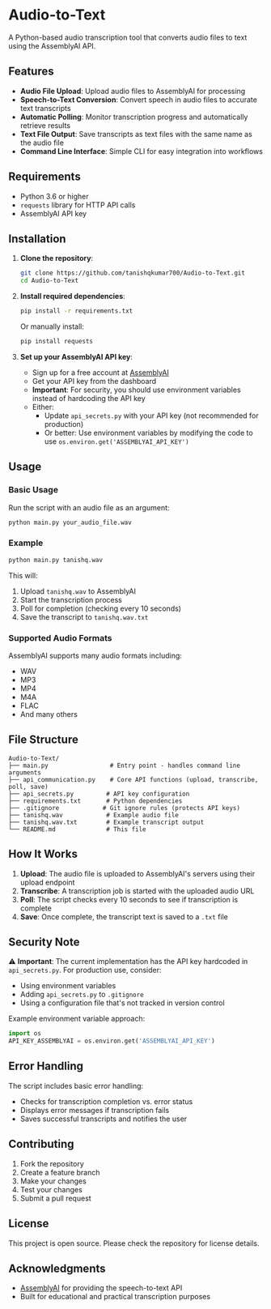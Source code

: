 # Audio-to-Text

A Python-based audio transcription tool that converts audio files to text using the AssemblyAI API.

## Features

- **Audio File Upload**: Upload audio files to AssemblyAI for processing
- **Speech-to-Text Conversion**: Convert speech in audio files to accurate text transcripts
- **Automatic Polling**: Monitor transcription progress and automatically retrieve results
- **Text File Output**: Save transcripts as text files with the same name as the audio file
- **Command Line Interface**: Simple CLI for easy integration into workflows

## Requirements

- Python 3.6 or higher
- `requests` library for HTTP API calls
- AssemblyAI API key

## Installation

1. **Clone the repository**:
   ```bash
   git clone https://github.com/tanishqkumar700/Audio-to-Text.git
   cd Audio-to-Text
   ```

2. **Install required dependencies**:
   ```bash
   pip install -r requirements.txt
   ```
   
   Or manually install:
   ```bash
   pip install requests
   ```

3. **Set up your AssemblyAI API key**:
   - Sign up for a free account at [AssemblyAI](https://www.assemblyai.com/)
   - Get your API key from the dashboard
   - **Important**: For security, you should use environment variables instead of hardcoding the API key
   - Either:
     - Update `api_secrets.py` with your API key (not recommended for production)
     - Or better: Use environment variables by modifying the code to use `os.environ.get('ASSEMBLYAI_API_KEY')`

## Usage

### Basic Usage

Run the script with an audio file as an argument:

```bash
python main.py your_audio_file.wav
```

### Example

```bash
python main.py tanishq.wav
```

This will:
1. Upload `tanishq.wav` to AssemblyAI
2. Start the transcription process
3. Poll for completion (checking every 10 seconds)
4. Save the transcript to `tanishq.wav.txt`

### Supported Audio Formats

AssemblyAI supports many audio formats including:
- WAV
- MP3
- MP4
- M4A
- FLAC
- And many others

## File Structure

```
Audio-to-Text/
├── main.py                 # Entry point - handles command line arguments
├── api_communication.py    # Core API functions (upload, transcribe, poll, save)
├── api_secrets.py         # API key configuration
├── requirements.txt       # Python dependencies
├── .gitignore            # Git ignore rules (protects API keys)
├── tanishq.wav            # Example audio file
├── tanishq.wav.txt        # Example transcript output
└── README.md              # This file
```

## How It Works

1. **Upload**: The audio file is uploaded to AssemblyAI's servers using their upload endpoint
2. **Transcribe**: A transcription job is started with the uploaded audio URL
3. **Poll**: The script checks every 10 seconds to see if transcription is complete
4. **Save**: Once complete, the transcript text is saved to a `.txt` file

## Security Note

⚠️ **Important**: The current implementation has the API key hardcoded in `api_secrets.py`. For production use, consider:

- Using environment variables
- Adding `api_secrets.py` to `.gitignore`
- Using a configuration file that's not tracked in version control

Example environment variable approach:
```python
import os
API_KEY_ASSEMBLYAI = os.environ.get('ASSEMBLYAI_API_KEY')
```

## Error Handling

The script includes basic error handling:
- Checks for transcription completion vs. error status
- Displays error messages if transcription fails
- Saves successful transcripts and notifies the user

## Contributing

1. Fork the repository
2. Create a feature branch
3. Make your changes
4. Test your changes
5. Submit a pull request

## License

This project is open source. Please check the repository for license details.

## Acknowledgments

- [AssemblyAI](https://www.assemblyai.com/) for providing the speech-to-text API
- Built for educational and practical transcription purposes